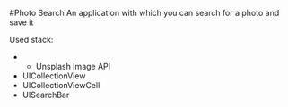 #Photo Search
An application with which you can search for a photo and save it

Used stack:
  - - Unsplash Image API
  - UICollectionView
  - UICollectionViewCell
  - UISearchBar
  
